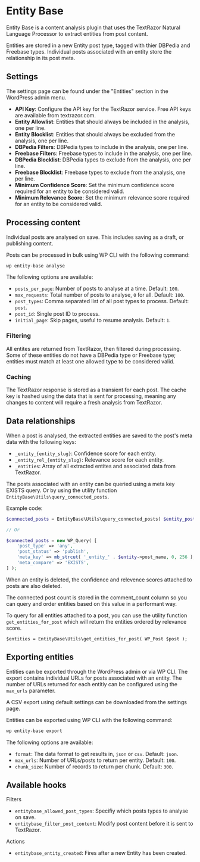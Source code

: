 # Entity Base

Entity Base is a content analysis plugin that uses the TextRazor Natural Language Processor to extract entities from post content.

Entities are stored in a new Entity post type, tagged with thier DBPedia and Freebase types. Individual posts associated with an entity store the relationship in its post meta.

## Settings

The settings page can be found under the "Entities" section in the WordPress admin menu.

- **API Key**: Configure the API key for the TextRazor service. Free API keys are available from textrazor.com.
- **Entity Allowlist**: Entities that should always be included in the analysis, one per line.
- **Entity Blocklist**: Entities that should always be excluded from the analysis, one per line.
- **DBPedia Filters**: DBPedia types to include in the analysis, one per line.
- **Freebase Filters**: Freebase types to include in the analysis, one per line.
- **DBPedia Blocklist**: DBPedia types to exclude from the analysis, one per line.
- **Freebase Blocklist**: Freebase types to exclude from the analysis, one per line.
- **Minimum Confidence Score**: Set the minimum confidence score required for an entity to be considered valid.
- **Minimum Relevance Score**: Set the minimum relevance score required for an entity to be considered valid.

## Processing content

Individual posts are analysed on save. This includes saving as a draft, or publishing content.

Posts can be processed in bulk using WP CLI with the following command:

```sh
wp entity-base analyse
```

The following options are available:

- `posts_per_page`: Number of posts to analyse at a time. Default: `100`.
- `max_requests`: Total number of posts to analyse, `0` for all. Default: `100`.
- `post_types`: Comma separated list of all post types to process. Default: `post`.
- `post_id`: Single post ID to process.
- `initial_page`: Skip pages, useful to resume analysis. Default: `1`.

### Filtering

All entites are returned from TextRazor, then filtered during processing. Some of these entities do not have a DBPedia type or Freebase type; entities must match at least one allowed type to be considered valid.

### Caching

The TextRazor response is stored as a transient for each post. The cache key is hashed using the data that is sent for processing, meaning any changes to content will require a fresh analysis from TextRazor.

## Data relationships

When a post is analysed, the extracted entities are saved to the post's meta data with the following keys:

- `_entity_{entity_slug}`: Confidence score for each entity.
- `_entity_rel_{entity_slug}`: Relevance score for each entity.
- `_entities`: Array of all extracted entites and associated data from TextRazor.

The posts associated with an entity can be queried using a meta key EXISTS query. Or by using the utility function `EntityBase\Utils\query_connected_posts`.

Example code:

```php
$connected_posts = EntityBase\Utils\query_connected_posts( $entity_post );

// Or

$connected_posts = new WP_Query( [
	'post_type' => 'any',
	'post_status' => 'publish',
	'meta_key' => mb_strcut( '_entity_' . $entity->post_name, 0, 256 ),
	'meta_compare' => 'EXISTS',
] );
```

When an entity is deleted, the confidence and relevence scores attached to posts are also deleted.

The connected post count is stored in the comment_count column so you can query and order entities based on this value in a performant way.

To query for all entities attached to a post, you can use the utility function `get_entities_for_post` which will return the entities ordered by relevance score.

```
$entities = EntityBase\Utils\get_entities_for_post( WP_Post $post );
```

## Exporting entities

Entities can be exported through the WordPress admin or via WP CLI. The export contains individual URLs for posts associated with an entity. The number of URLs returned for each entitiy can be configured using the `max_urls` parameter.

A CSV export using default settings can be downloaded from the settings page.

Entities can be exported using WP CLI with the following command:

```sh
wp entity-base export
```

The following options are available:

- `format`: The data format to get results in, `json` or `csv`. Default: `json`.
- `max_urls`: Number of URLs/posts to return per entity. Default: `100`.
- `chunk_size`: Number of records to return per chunk. Default: `300`.

## Available hooks

Filters

- `entitybase_allowed_post_types`: Specifiy which posts types to analyse on save.
- `entitybase_filter_post_content`: Modify post content before it is sent to TextRazor.

Actions

- `entitybase_entity_created`: Fires after a new Entity has been created.
